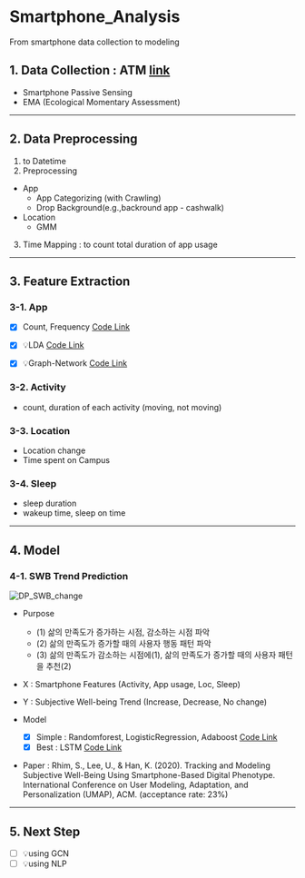 # Smartphone_Analysis
From smartphone data collection to modeling

## 1. Data Collection : ATM [link](https://github.com/sy2399/ATM_Automated-Time-Management)
- Smartphone Passive Sensing
- EMA (Ecological Momentary Assessment)


******
## 2. Data Preprocessing

1. to Datetime
2. Preprocessing
  - App 
    - App Categorizing (with Crawling)
    - Drop Background(e.g.,backround app - cashwalk) 
  - Location
    - GMM
3. Time Mapping : to count total duration of app usage

******
## 3. Feature Extraction
### 3-1. App
- [x] Count, Frequency [Code Link](https://github.com/sy2399/Smartphone_Analysis/blob/master/Code/02.Feature%20Extraction/App_Features_1_Basic%20(count%2C%20frequency).ipynb)

- [x] 💡LDA [Code Link](https://github.com/sy2399/Smartphone_Analysis/blob/master/Code/02.Feature%20Extraction/App_Features_2_LDA%20(app%20to%20text).ipynb)
- [x] 💡Graph-Network [Code Link](https://github.com/sy2399/Smartphone_Analysis/blob/master/Code/02.Feature%20Extraction/App_Features_3_Graph(app%20to%20graph).ipynb)

### 3-2. Activity
- count, duration of each activity (moving, not moving)

### 3-3. Location
- Location change
- Time spent on Campus

### 3-4. Sleep
- sleep duration
- wakeup time, sleep on time

******
## 4. Model
### 4-1. SWB Trend Prediction 

![DP_SWB_change](https://user-images.githubusercontent.com/25919167/77882060-2be2c280-729b-11ea-9068-081062fef085.jpeg)

- Purpose
  - (1) 삶의 만족도가 증가하는 시점, 감소하는 시점 파악
  - (2) 삶의 만족도가 증가할 때의 사용자 행동 패턴 파악
  - (3) 삶의 만족도가 감소하는 시점에(1), 삶의 만족도가 증가할 때의 사용자 패턴을 추천(2)

- X : Smartphone Features (Activity, App usage, Loc, Sleep)
- Y : Subjective Well-being Trend (Increase, Decrease, No change)

- Model 
  - [x] Simple : Randomforest, LogisticRegression, Adaboost [Code Link](https://github.com/sy2399/Smartphone_Analysis/blob/master/Code/03.%20Modeling/00.%20%5BSWB%5DModel%20Simple.ipynb)
  - [x] Best : LSTM [Code Link](https://github.com/sy2399/Smartphone_Analysis/blob/master/Code/03.%20Modeling/01.%20%5BSWB%5DModel%20Deep.ipynb)

- Paper : Rhim, S., Lee, U., & Han, K. (2020). Tracking and Modeling Subjective Well-Being Using Smartphone-Based Digital Phenotype. International Conference on User Modeling, Adaptation, and Personalization (UMAP), ACM. (acceptance rate: 23%)   




******
## 5. Next Step
- [ ] 💡using GCN
- [ ] 💡using NLP
